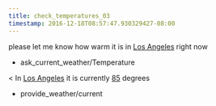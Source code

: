 ```yaml
---
title: check_temperatures_03
timestamp: 2016-12-18T08:57:47.930329427-08:00
---
```


please let me know how warm it is in [Los Angeles](city) right now
* ask_current_weather/Temperature

< In [Los Angeles](city) it is currently [85](temperature) degrees
* provide_weather/current
